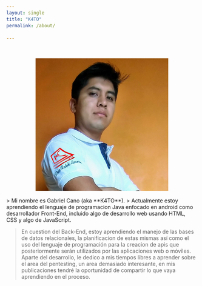 ```yaml
---
layout: single
title: "K4TO"
permalink: /about/

---  
```

<br>
<p align="center">
<img src="../assets/images/avatar_about.png">
</p>
> Mi nombre es Gabriel Cano (aka **K4TO**).
> Actualmente estoy aprendiendo  el lenguaje de programacion Java enfocado en android como desarrollador Front-End, incluido algo de desarrollo web usando HTML, CSS y algo de JavaScript.

>En cuestion del Back-End, estoy aprendiendo el manejo de las bases de datos relacionales, la planificacion de estas mismas así como el uso del lenguaje de programación para la creacion de apis que posteriormente serán utilizados por las aplicaciones web o móviles.
> Aparte del desarrollo, le dedico a mis tiempos libres a aprender sobre el area del pentesting, un area demasiado interesante, en mis publicaciones tendré la oportunidad de compartir lo que vaya aprendiendo en el proceso.

